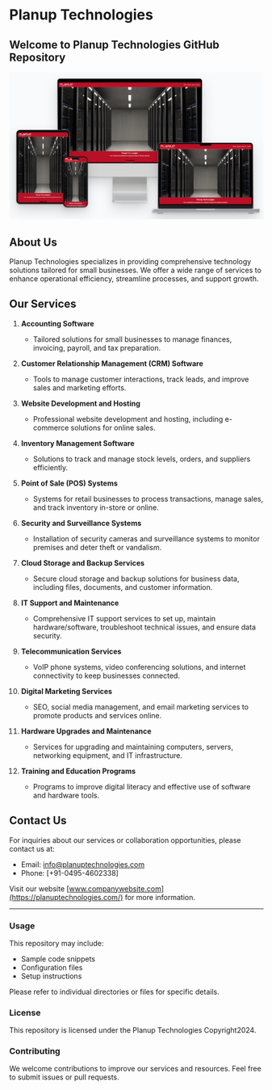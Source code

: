 # Planup Technologies

## Welcome to Planup Technologies GitHub Repository

![website homescreen on different websites](assets/images/planup-responsive.jpg)

## About Us

Planup Technologies specializes in providing comprehensive technology solutions tailored for small businesses. We offer a wide range of services to enhance operational efficiency, streamline processes, and support growth.

## Our Services

1. **Accounting Software**

   - Tailored solutions for small businesses to manage finances, invoicing, payroll, and tax preparation.

2. **Customer Relationship Management (CRM) Software**

   - Tools to manage customer interactions, track leads, and improve sales and marketing efforts.

3. **Website Development and Hosting**

   - Professional website development and hosting, including e-commerce solutions for online sales.

4. **Inventory Management Software**

   - Solutions to track and manage stock levels, orders, and suppliers efficiently.

5. **Point of Sale (POS) Systems**

   - Systems for retail businesses to process transactions, manage sales, and track inventory in-store or online.

6. **Security and Surveillance Systems**

   - Installation of security cameras and surveillance systems to monitor premises and deter theft or vandalism.

7. **Cloud Storage and Backup Services**

   - Secure cloud storage and backup solutions for business data, including files, documents, and customer information.

8. **IT Support and Maintenance**

   - Comprehensive IT support services to set up, maintain hardware/software, troubleshoot technical issues, and ensure data security.

9. **Telecommunication Services**

   - VoIP phone systems, video conferencing solutions, and internet connectivity to keep businesses connected.

10. **Digital Marketing Services**

    - SEO, social media management, and email marketing services to promote products and services online.

11. **Hardware Upgrades and Maintenance**

    - Services for upgrading and maintaining computers, servers, networking equipment, and IT infrastructure.

12. **Training and Education Programs**
    - Programs to improve digital literacy and effective use of software and hardware tools.

## Contact Us

For inquiries about our services or collaboration opportunities, please contact us at:

- Email: [info@planuptechnologies.com ](mailto:info@planuptechnologies.com)
- Phone: [+91-0495-4602338]

Visit our website [www.companywebsite.com](https://planuptechnologies.com/) for more information.

---

### Usage

This repository may include:

- Sample code snippets
- Configuration files
- Setup instructions

Please refer to individual directories or files for specific details.

### License

This repository is licensed under the Planup Technologies Copyright2024.

### Contributing

We welcome contributions to improve our services and resources. Feel free to submit issues or pull requests.

